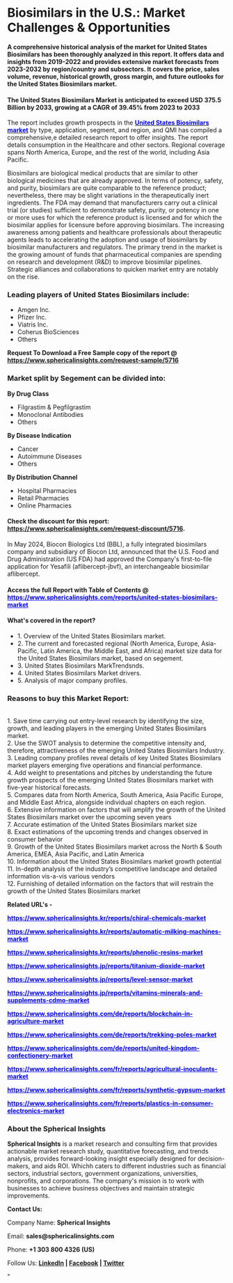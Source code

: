 <h1><strong>Biosimilars in the U.S.: Market Challenges &amp; Opportunities</strong></h1>
<p><strong>A comprehensive historical analysis of the market for United States Biosimilars has been thoroughly analyzed in this report. It offers data and insights from 2019-2022 and provides extensive market forecasts from 2023-2032 by region/country and subsectors. It covers the price, sales volume, revenue, historical growth, gross margin, and future outlooks for the United States Biosimilars market.</strong></p>
<h4><strong>The United States Biosimilars Market is anticipated to exceed USD 375.5 Billion by 2033, growing at a CAGR of 39.45% from 2023 to 2033</strong></h4>
<p>The report includes growth prospects in the <a href="https://www.sphericalinsights.com/reports/united-states-biosimilars-market" target="_blank"><span style="color: #0000ff;"><strong>United States Biosimilars market</strong></span></a> by type, application, segment, and region, and QMI has compiled a comprehensive,e detailed research report to offer insights. The report details consumption in the Healthcare and other sectors. Regional coverage spans North America, Europe, and the rest of the world, including Asia Pacific.</p>
<p>Biosimilars are biological medical products that are similar to other biological medicines that are already approved. In terms of potency, safety, and purity, biosimilars are quite comparable to the reference product; nevertheless, there may be slight variations in the therapeutically inert ingredients. The FDA may demand that manufacturers carry out a clinical trial (or studies) sufficient to demonstrate safety, purity, or potency in one or more uses for which the reference product is licensed and for which the biosimilar applies for licensure before approving biosimilars. The increasing awareness among patients and healthcare professionals about therapeutic agents leads to accelerating the adoption and usage of biosimilars by biosimilar manufacturers and regulators. The primary trend in the market is the growing amount of funds that pharmaceutical companies are spending on research and development (R&amp;D) to improve biosimilar pipelines. Strategic alliances and collaborations to quicken market entry are notably on the rise.</p>
<h3><strong>Leading players of United States Biosimilars include:</strong></h3>
<ul>
<li>Amgen Inc.</li>
<li>Pfizer Inc.</li>
<li>Viatris Inc.</li>
<li>Coherus BioSciences</li>
<li>Others</li>
</ul>
<p><strong>Request To Download a Free Sample copy of the report @ <a href="https://www.sphericalinsights.com/request-sample/5716">https://www.sphericalinsights.com/request-sample/5716</a></strong></p>
<h3><strong>Market split by Segement can be divided into:</strong></h3>
<p><strong>By Drug Class</strong></p>
<ul>
<li>Filgrastim &amp; Pegfilgrastim</li>
<li>Monoclonal Antibodies</li>
<li>Others</li>
</ul>
<p><strong>By Disease Indication</strong></p>
<ul>
<li>Cancer</li>
<li>Autoimmune Diseases</li>
<li>Others</li>
</ul>
<p><strong>By Distribution Channel</strong></p>
<ul>
<li>Hospital Pharmacies</li>
<li>Retail Pharmacies</li>
<li>Online Pharmacies</li>
</ul>
<h4>Check the discount for this report: <a href="https://www.sphericalinsights.com/request-discount/5716">https://www.sphericalinsights.com/request-discount/5716</a>.</h4>
<p>In May 2024, Biocon Biologics Ltd (BBL), a fully integrated biosimilars company and subsidiary of Biocon Ltd, announced that the U.S. Food and Drug Administration (US FDA) had approved the Company's first-to-file application for Yesafili (aflibercept-jbvf), an interchangeable biosimilar aflibercept.</p>
<h4>Access the full Report with Table of Contents @ <span style="color: #0000ff;"><a style="color: #0000ff;" href="https://www.sphericalinsights.com/reports/united-states-biosimilars-market" target="_blank">https://www.sphericalinsights.com/reports/united-states-biosimilars-market</a></span></h4>
<h4><strong>What'</strong><strong>s covered in the report?</strong></h4>
<ul>
<li>1. Overview of the United States Biosimilars market.</li>
<li>2. The current and forecasted regional (North America, Europe, Asia-Pacific, Latin America, the Middle East, and Africa) market size data for the United States Biosimilars market, based on segement.</li>
<li>3. United States Biosimilars MarkTrendsnds.</li>
<li>4. United States Biosimilars Market drivers.</li>
<li>5. Analysis of major company profiles.</li>
</ul>
<h3><strong>Reasons to buy this Market Report:</strong></h3>
<p><br /> 1. Save time carrying out entry-level research by identifying the size, growth, and leading players in the emerging United States Biosimilars market.<br /> 2. Use the SWOT analysis to determine the competitive intensity and, therefore, attractiveness of the emerging United States Biosimilars Industry.<br /> 3. Leading company profiles reveal details of key United States Biosimilars market players emerging five operations and financial performance.<br /> 4. Add weight to presentations and pitches by understanding the future growth prospects of the emerging United States Biosimilars market with five-year historical forecasts.<br /> 5. Compares data from North America, South America, Asia Pacific Europe, and Middle East Africa, alongside individual chapters on each region.<br /> 6. Extensive information on factors that will amplify the growth of the United States Biosimilars market over the upcoming seven years<br /> 7. Accurate estimation of the United States Biosimilars market size <br /> 8. Exact estimations of the upcoming trends and changes observed in consumer behavior <br /> 9. Growth of the United States Biosimilars market across the North &amp; South America, EMEA, Asia Pacific, and Latin America<br /> 10. Information about the United States Biosimilars market growth potential<br /> 11. In-depth analysis of the industry&rsquo;s competitive landscape and detailed information vis-a-vis various vendors<br /> 12. Furnishing of detailed information on the factors that will restrain the growth of the United States Biosimilars market</p>
<p><strong>Related URL's -</strong></p>
<p><span style="color: #0000ff;"><strong><span data-sheets-root="1"><a style="color: #0000ff;" href="https://www.sphericalinsights.kr/reports/chiral-chemicals-market">https://www.sphericalinsights.kr/reports/chiral-chemicals-market</a></span></strong></span></p>
<p><span style="color: #0000ff;"><strong><span data-sheets-root="1"><a style="color: #0000ff;" href="https://www.sphericalinsights.kr/reports/automatic-milking-machines-market">https://www.sphericalinsights.kr/reports/automatic-milking-machines-market</a></span></strong></span></p>
<p><span style="color: #0000ff;"><strong><span data-sheets-root="1"><a style="color: #0000ff;" href="https://www.sphericalinsights.kr/reports/phenolic-resins-market">https://www.sphericalinsights.kr/reports/phenolic-resins-market</a></span></strong></span></p>
<p><span style="color: #0000ff;"><strong><span data-sheets-root="1"><a style="color: #0000ff;" href="https://www.sphericalinsights.jp/reports/titanium-dioxide-market">https://www.sphericalinsights.jp/reports/titanium-dioxide-market</a></span></strong></span></p>
<p><span style="color: #0000ff;"><strong><span data-sheets-root="1"><a style="color: #0000ff;" href="https://www.sphericalinsights.jp/reports/level-sensor-market">https://www.sphericalinsights.jp/reports/level-sensor-market</a></span></strong></span></p>
<p><span style="color: #0000ff;"><strong><span data-sheets-root="1"><a style="color: #0000ff;" href="https://www.sphericalinsights.jp/reports/vitamins-minerals-and-supplements-cdmo-market">https://www.sphericalinsights.jp/reports/vitamins-minerals-and-supplements-cdmo-market</a></span></strong></span></p>
<p><span style="color: #0000ff;"><strong><span data-sheets-root="1"><a class="in-cell-link" style="color: #0000ff;" href="https://www.sphericalinsights.com/de/reports/blockchain-in-agriculture-market" target="_blank" rel="noopener">https://www.sphericalinsights.com/de/reports/blockchain-in-agriculture-market</a></span></strong></span></p>
<p><span style="color: #0000ff;"><strong><span data-sheets-root="1"><a class="in-cell-link" style="color: #0000ff;" href="https://www.sphericalinsights.com/de/reports/trekking-poles-market" target="_blank" rel="noopener">https://www.sphericalinsights.com/de/reports/trekking-poles-market</a></span></strong></span></p>
<p><span style="color: #0000ff;"><strong><span data-sheets-root="1"><a class="in-cell-link" style="color: #0000ff;" href="https://www.sphericalinsights.com/de/reports/united-kingdom-confectionery-market" target="_blank" rel="noopener">https://www.sphericalinsights.com/de/reports/united-kingdom-confectionery-market</a></span></strong></span></p>
<p><span style="color: #0000ff;"><strong><span data-sheets-root="1"><a style="color: #0000ff;" href="https://www.sphericalinsights.com/fr/reports/agricultural-inoculants-market">https://www.sphericalinsights.com/fr/reports/agricultural-inoculants-market</a></span></strong></span></p>
<p><span style="color: #0000ff;"><strong><span data-sheets-root="1"><a style="color: #0000ff;" href="https://www.sphericalinsights.com/fr/reports/synthetic-gypsum-market">https://www.sphericalinsights.com/fr/reports/synthetic-gypsum-market</a></span></strong></span></p>
<p><span style="color: #0000ff;"><strong><span data-sheets-root="1"><a style="color: #0000ff;" href="https://www.sphericalinsights.com/fr/reports/plastics-in-consumer-electronics-market">https://www.sphericalinsights.com/fr/reports/plastics-in-consumer-electronics-market</a></span></strong></span></p>
<h3><strong>About the Spherical Insights</strong></h3>
<p><strong>Spherical Insights</strong> is a market research and consulting firm that provides actionable market research study, quantitative forecasting, and trends analysis, provides forward-looking insight especially designed for decision-makers, and aids ROI. Whichh caters to different industries such as financial sectors, industrial sectors, government organizations, universities, nonprofits, and corporations. The company's mission is to work with businesses to achieve business objectives and maintain strategic improvements.</p>
<p><strong>Contact Us:</strong></p>
<p>Company Name: <strong>Spherical Insights</strong></p>
<p>Email: <strong>sales@sphericalinsights.com</strong></p>
<p>Phone: <strong>+1 303 800 4326 (US)</strong></p>
<p>Follow Us: <strong><a href="https://www.linkedin.com/company/spherical-insight/"><u>LinkedIn</u></a> | <a href="https://www.facebook.com/sphericalinsights22"><u>Facebook</u></a> | <a href="https://twitter.com/SInsights_US"><u>Twitter</u></a></strong></p>
<p>"</p>
